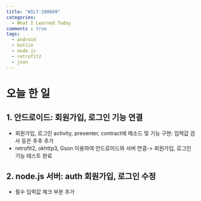 ```yaml
---
title: "WILT-200609"
categories:
  - What I Learned Today
comments : true
tags:
  - android
  - kotlin
  - node.js
  - retrofit2
  - json
---
```


# 오늘 한 일


## 1. 안드로이드: 회원가입, 로그인 기능 연결
- 회원가입, 로그인 activity, presenter, contract에 메소드 및 기능 구현: 입력값 검사 등은 추후 추가
- retrofit2, okhttp3, Gson 이용하여 안드로이드와 서버 연결-> 회원가입, 로그인 기능 테스트 완료<br>

## 2. node.js 서버: auth 회원가입, 로그인 수정
- 필수 입력값 체크 부분 추가<br>





